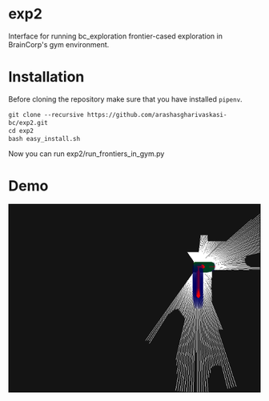 # exp2
Interface for running bc_exploration frontier-cased exploration in BrainCorp's gym environment.

# Installation
Before cloning the repository make sure that you have installed `pipenv`.

```shell
git clone --recursive https://github.com/arashasgharivaskasi-bc/exp2.git
cd exp2
bash easy_install.sh
```

Now you can run exp2/run_frontiers_in_gym.py

# Demo
![Center](demo/gym_visualization2.gif)
